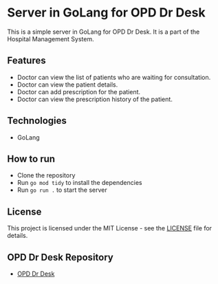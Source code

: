 # Server in GoLang for OPD Dr Desk

This is a simple server in GoLang for OPD Dr Desk. It is a part of the Hospital Management System.

## Features
- Doctor can view the list of patients who are waiting for consultation.
- Doctor can view the patient details.
- Doctor can add prescription for the patient.
- Doctor can view the prescription history of the patient.

## Technologies
- GoLang

## How to run
- Clone the repository
- Run `go mod tidy` to install the dependencies
- Run `go run .` to start the server

## License
This project is licensed under the MIT License - see the [LICENSE](LICENSE) file for details.

## OPD Dr Desk Repository
- [OPD Dr Desk](https://github.com/Akhil-2020171/OPD-DR-DESK)